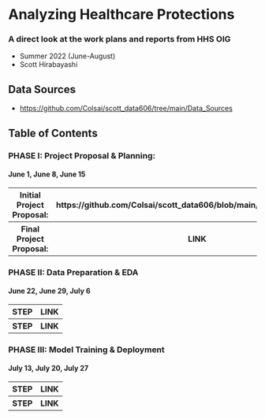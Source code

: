 # Analyzing Healthcare Protections
### A direct look at the work plans and reports from HHS OIG
- Summer 2022 (June-August)
- Scott Hirabayashi

## Data Sources
- https://github.com/Colsai/scott_data606/tree/main/Data_Sources

## Table of Contents   

### PHASE I: Project Proposal & Planning:
#### June 1, June 8, June 15	
<table>
<tr>
<th> Initial Project Proposal:</th> 
<th> https://github.com/Colsai/scott_data606/blob/main/Project_Proposal.md </th>
<tr>
  <th> Final Project Proposal: </th>
<th> LINK </th>
</table>
  
### PHASE II: Data Preparation & EDA
#### June 22, June 29, July 6	
<table>
<tr>
<th> STEP </th> 
<th> LINK </th>
</tr>
<tr>
<th> STEP </th> 
<th> LINK </th>
</tr>
</table>

### PHASE III: Model Training & Deployment 
#### July 13, July 20, July 27
<table>
<tr>
<th> STEP </th> 
<th> LINK </th>
</tr>
<tr>
<th> STEP </th> 
<th> LINK </th>
</tr>
</table>
